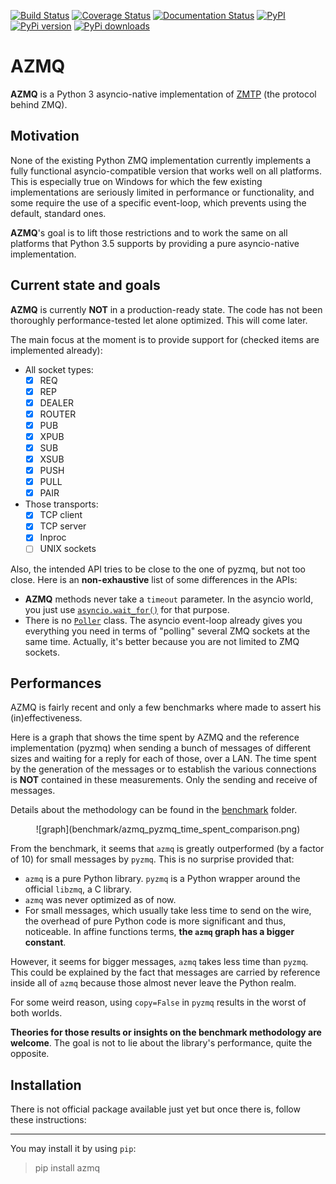 [![Build Status](https://travis-ci.org/ereOn/azmq.svg?branch=master)](https://travis-ci.org/ereOn/azmq)
[![Coverage Status](https://coveralls.io/repos/ereOn/azmq/badge.svg?branch=master&service=github)](https://coveralls.io/github/ereOn/azmq?branch=master)
[![Documentation Status](https://readthedocs.org/projects/azmq/badge/?version=latest)](http://azmq.readthedocs.org/en/latest/?badge=latest)
[![PyPI](https://img.shields.io/pypi/pyversions/azmq.svg)](https://pypi.python.org/pypi/azmq/1.0.0)
[![PyPi version](https://img.shields.io/pypi/v/azmq.svg)](https://pypi.python.org/pypi/azmq/1.0.0)
[![PyPi downloads](https://img.shields.io/pypi/dm/azmq.svg)](https://pypi.python.org/pypi/azmq/1.0.0)

# AZMQ

**AZMQ** is a Python 3 asyncio-native implementation of [ZMTP](http://rfc.zeromq.org/spec:37) (the protocol behind ZMQ).

## Motivation

None of the existing Python ZMQ implementation currently implements a fully
functional asyncio-compatible version that works well on all platforms. This is
especially true on Windows for which the few existing implementations are
seriously limited in performance or functionality, and some require the use of
a specific event-loop, which prevents using the default, standard ones.

**AZMQ**'s goal is to lift those restrictions and to work the same on all
platforms that Python 3.5 supports by providing a pure asyncio-native
implementation.

## Current state and goals

**AZMQ** is currently **NOT** in a production-ready state. The code has not
been thoroughly performance-tested let alone optimized. This will come later.

The main focus at the moment is to provide support for (checked items are
implemented already):

- All socket types:
  * [x] REQ
  * [x] REP
  * [x] DEALER
  * [x] ROUTER
  * [x] PUB
  * [x] XPUB
  * [x] SUB
  * [x] XSUB
  * [x] PUSH
  * [x] PULL
  * [x] PAIR

- Those transports:
  * [x] TCP client
  * [x] TCP server
  * [x] Inproc
  * [ ] UNIX sockets

Also, the intended API tries to be close to the one of pyzmq, but not too
close. Here is an **non-exhaustive** list of some differences in the APIs:

- **AZMQ** methods never take a `timeout` parameter. In the asyncio world, you
  just use
  [`asyncio.wait_for()`](https://docs.python.org/3/library/asyncio-task.html#asyncio.wait_for)
  for that purpose.
- There is no
  [`Poller`](http://learning-0mq-with-pyzmq.readthedocs.io/en/latest/pyzmq/multisocket/zmqpoller.html)
  class. The asyncio event-loop already gives you everything you need in terms
  of "polling" several ZMQ sockets at the same time. Actually, it's better
  because you are not limited to ZMQ sockets.

## Performances

AZMQ is fairly recent and only a few benchmarks where made to assert his (in)effectiveness.

Here is a graph that shows the time spent by AZMQ and the reference
implementation (pyzmq) when sending a bunch of messages of different sizes and
waiting for a reply for each of those, over a LAN. The time spent by the
generation of the messages or to establish the various connections is **NOT**
contained in these measurements. Only the sending and receive of messages.

Details about the methodology can be found in the [benchmark](benchmark) folder.

<p align="center">
![graph](benchmark/azmq_pyzmq_time_spent_comparison.png)
</p>

From the benchmark, it seems that `azmq` is greatly outperformed (by a factor
of 10) for small messages by `pyzmq`. This is no surprise provided that:

- `azmq` is a pure Python library. `pyzmq` is a Python wrapper around the official `libzmq`, a C library.
- `azmq` was never optimized as of now.
- For small messages, which usually take less time to send on the wire, the
  overhead of pure Python code is more significant and thus, noticeable. In
  affine functions terms, **the `azmq` graph has a bigger constant**.

However, it seems for bigger messages, `azmq` takes less time than `pyzmq`.
This could be explained by the fact that messages are carried by reference
inside all of `azmq` because those almost never leave the Python realm.

For some weird reason, using `copy=False` in `pyzmq` results in the worst of
both worlds.

**Theories for those results or insights on the benchmark methodology are
welcome**. The goal is not to lie about the library's performance, quite the
opposite.

## Installation

There is not official package available just yet but once there is, follow
these instructions:

---

You may install it by using `pip`:

> pip install azmq
